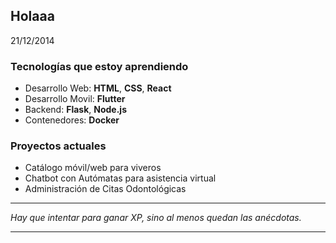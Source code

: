 ## Holaaa 
21/12/2014

###  Tecnologías que estoy aprendiendo
- Desarrollo Web: **HTML**, **CSS**, **React**
- Desarrollo Movil: **Flutter**
- Backend: **Flask**, **Node.js**
- Contenedores: **Docker**

###  Proyectos actuales
- Catálogo móvil/web para viveros
- Chatbot con Autómatas para asistencia virtual
- Administración de Citas Odontológicas

---

 _Hay que intentar para ganar XP, sino al menos quedan las anécdotas._ 


---
